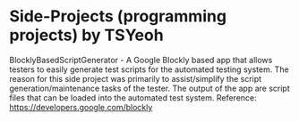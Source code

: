# Side-Projects (programming projects) by TSYeoh

BlocklyBasedScriptGenerator - A Google Blockly based app that allows testers to easily generate test scripts for the
                              automated testing system. The reason for this side project was primarily to assist/simplify
                              the script generation/maintenance tasks of the tester.
                              The output of the app are script files that can be loaded into the automated test system.
                              Reference: https://developers.google.com/blockly
